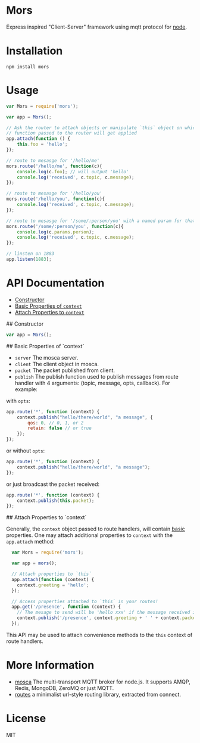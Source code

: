 Mors
====

Express inspired "Client-Server" framework using mqtt protocol for [node](nodejs.org).

# Installation
```
npm install mors
```

# Usage

```js
var Mors = require('mors');

var app = Mors();

// Ask the router to attach objects or manipulate `this` object on which the
// function passed to the router will get applied
app.attach(function () {
	this.foo = 'hello';
});

// route to mesasge for '/hello/me'
mors.route('/hello/me', function(c){
	console.log(c.foo); // will output 'hello'
	console.log('received', c.topic, c.message);
});

// route to mesasge for '/hello/you'
mors.route('/hello/you', function(c){
	console.log('received', c.topic, c.message);
});

// route to mesasge for '/some/:person/you' with a named param for that token
mors.route('/some/:person/you', function(c){
    console.log(c.params.person);
	console.log('received', c.topic, c.message);
});

// linsten on 1883
app.listen(1883);
```

# API Documentation

* [Constructor](#constructor)
* [Basic Properties of `context`](#basic-properties-of-context)
* [Attach Properties to `context`](#attach-to-context)

<a name="constructor"/>
## Constructor

```js
var app = Mors();
```

<a name="basic-properties-of-context"/>
## Basic Properties of `context`

* `server` The mosca server.
* `client` The client object in mosca.
* `packet` The packet published from client.
* `publish` The publish function used to publish messages from route handler with 4 arguments: (topic, message, opts, callback). For example:

with `opts`:

```js
app.route('*', function (context) {
	context.publish("hello/there/world", "a message", {
		qos: 0, // 0, 1, or 2
  		retain: false // or true
  	});
});
```

or without `opts`:

```js
app.route('*', function (context) {
	context.publish("hello/there/world", "a message");
});
```

or just broadcast the packet received:

```js
app.route('*', function (context) {
	context.publish(this.packet);
});
```

<a name="attach-to-context"/>
## Attach Properties to `context`

Generally, the `context` object passed to route handlers, will contain [basic](#basic-properties-of-context) properties. One may attach additional properties to `context` with the `app.attach` method:

```js
  var Mors = require('mors');

  var app = mors();

  // Attach properties to `this`
  app.attach(function (context) {
    context.greeting = 'hello';
  });

  // Access properties attached to `this` in your routes!
  app.get('/presence', function (context) {
    // The mesage to send will be 'hello xxx' if the message received is 'xxx'
    context.publish('/presence', context.greeting + ' ' + context.packet.payload);
  });
```

This API may be used to attach convenience methods to the `this` context of route handlers.

# More Information

* [mosca](http://github.com/mcollina/mosca) The multi-transport MQTT broker for node.js. It supports AMQP, Redis, MongoDB, ZeroMQ or just MQTT.
* [routes](http://github.com/aaronblohowiak/routes.js) a minimalist url-style routing library, extracted from connect.

# License

MIT